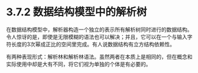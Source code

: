 # 3.7.2 数据结构模型中的解析树

在数据结构模型中，解析器构造一个独立的表示所有解析树同时进行的数据结构。令人惊讶的是，即使是无限模糊的语法也可以解决；并且，它可以在一个与输入字符长度的3次幂成正比的空间里完成。有人说数据结构有立方结构依赖性。

有两种表现形式：解析林和解析林语法。虽然两者在本质上是相同的，但在概念和实际使用中却是大有不同，将它们视为单独的个体是有必要的。